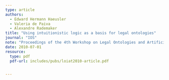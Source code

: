 ```yaml
---
type: article
authors:
  - Edward Hermann Haeusler
  - Valeria de Paiva
  - Alexandre Rademaker
title: "Using intuitionistic logic as a basis for legal ontologies"
journal: "IOS"
note: "Proceedings of the 4th Workshop on Legal Ontologies and Artificial Intelligence Techniques"
date: 2010-07-01
resource:
  type: pdf
  pdf-url: includes/pubs/loiat2010-article.pdf


---
```

